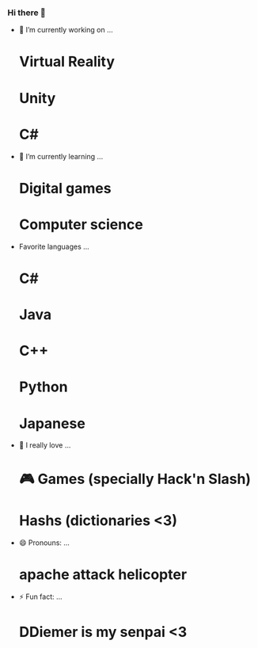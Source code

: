 ### Hi there 👋

- 🔭 I’m currently working on ...
  # Virtual Reality
  # Unity
  # C#
- 🌱 I’m currently learning ...
  # Digital games
  # Computer science
- Favorite languages ...
  # C#
  # Java
  # C++
  # Python
  # Japanese
- 💓 I really love ...
  # 🎮 Games (specially Hack'n Slash)
  # Hashs (dictionaries <3)
- 😄 Pronouns: ...
  # apache attack helicopter
- ⚡ Fun fact: ...
  # DDiemer is my senpai <3
